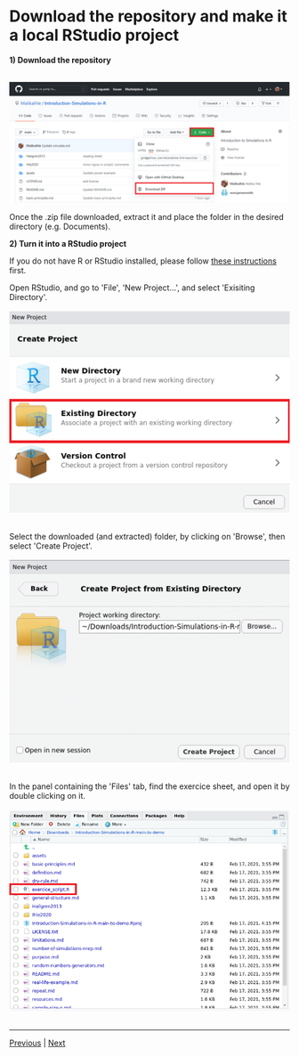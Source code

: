 # Download the repository and make it a local RStudio project

**1) Download the repository**  

<br/>
<img src="assets/download.PNG" width="750">  
<br/>

Once the .zip file downloaded, extract it and place the folder in the desired directory (e.g. Documents).  

**2) Turn it into a RStudio project**  

If you do not have R or RStudio installed, please follow [these instructions](https://github.com/MalikaIhle/Introduction-RStudio-Git-GitHub/blob/master/installing_software.md) first.  

Open RStudio, and go to 'File', 'New Project...', and select 'Exisiting Directory'.  
<br/>
<img src="assets/existing-directory.PNG" width="750">  
<br/>

Select the downloaded (and extracted) folder, by clicking on 'Browse', then select 'Create Project'.   
<br/>
<img src="assets/find-directory.PNG" width="750">  
<br/>

In the panel containing the 'Files' tab, find the exercice sheet, and open it by double clicking on it.  
<br/>
<img src="assets/files-list.PNG" width="750">  
<br/>

 ***

[Previous](./purpose.md) | [Next](./random-numbers-generators.md)  
